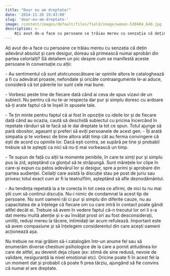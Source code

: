 ```yaml
---
title: "Doar eu am dreptate!"
date: '2014-11-26 19:43:00'
slug: 'doar-eu-am-dreptate-'
image: /content/images/default/files/field/image/woman-530484_640.jpg
description: >-
    Ați avut de-a face cu persoane ce trăiau mereu cu senzația că dețin adevărul absolut și care desigur, doreau să primească numai aprobări din partea celorlalți? Să detaliem un pic despre cum se manifes
---
```

<div class="kg-card-markdown"><p>Ați avut de-a face cu persoane ce trăiau mereu cu senzația că dețin adevărul absolut și care desigur, doreau să primească numai aprobări din partea celorlalți? Să detaliem un pic despre cum se manifestă aceste persoane în conversație cu alții:</p>
<p>- Au sentimentul că sunt atotcunoscătoare iar opiniile altora le cataloghează a fi cu adevărat proaste, nefondate și oricâte contraargumente le-ai aduce, consideră că tot părerile lor sunt cele mai bune.</p>
<p>- Vorbesc peste tine de fiecare dată când ai ceva de spus vizavi de un subiect. Nu pentru că nu te-ar respecta dar pur și simplu doresc cu ardoare să-ți arate faptul că te înșeli în spusele tale.</p>
<p>- Te țin minte pentru faptul că ai fost în opoziție cu ideile lor și de fiecare dată când au ocazia, caută să deschidă subiectul cu pricina încercând în repetate rânduri să te facă să le dai dreptate la tot ce spun. Totul ajunge să pară obositor, agasant și preferi să eviți persoanele de acest gen. - Îți arată simpatia și te vorbesc de bine altora atât timp cât au ferma convingere că ești de acord cu opiniile lor. Dacă ești contra, se supără pe tine și probabil trebuie să te aștepți ca nici să nu-ți mai vorbească un timp.</p>
<p>- Te supun de față cu alții la momente penibile, în care te simți pur și simplu pus la zid, așteptând ca glonțul să te străpungă. Sunt mărețele lor clipe în care-și expun cu patos adevărul lor și desigur, spre a primi și aprobare din partea audienței. Ceilalți care asistă la discuție stau pe post de juriu sau privesc totul exact cum ar fi la teatru/film, așteptând să afle deznodământul.</p>
<p>- Au tendința repetată la a te corecta în tot ceea ce afirmi, de nici tu nu mai știi cum să continui discuția. Nu-i nimic de condamnat la acest tip de persoane. Nu sunt oameni răi ci pur și simplu din diferite cauze, nu au capacitatea de a înțelege că fiecare om cu care intră în contact poate gândi altfel decât ei. Trebuie să avem în vedere faptul că-n trecutul lor ori li s-a dat mereu multă atenție și s-au învățat prost ori au fost desconsiderați, umiliți, reduși mereu la tăcere, intimidați iar acum refulează. Important este să avem compasiune și să înțelegem considerentul din care acești oameni acționează așa.</p>
<p>Nu trebuie ne mai grăbim să-i catalogăm într-un anume fel sau să enumerăm diverse chestiuni psihologice de la care a pornit atitudinea lor care de altfel, au devenit deja clișee (ex: stimă de sine redusă, nevoie de validare, nesiguranță la nivel emoțional etc). Oricine poate fi în acest fel la un moment dat și probabil că poate fi prea târziu, ajungând să fie convins că numai el are dreptate.</p>
</div>
    